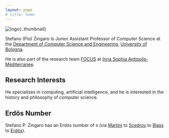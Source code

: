 ```yaml
---
layout: page
# title: home
---
```


![logo](assets/images/logo.png){:.thumbnail}
    
Stefano (Pio) Zingaro is Junior Assistant Professor of Computer Science at the [Department of Computer Science and Engineering](//www.cse.unibo.it/en), [University of Bologna](//www.unibo.it/en). 

He is also part of the research team [FOCUS](//team.inria.fr/focus/) at [Inria Sophia Antipolis-Méditerranée](//www.inria.fr/fr/centre-inria-sophia-antipolis-mediterranee).

## Research Interests

He specializes in computing, artificial intelligence, and he is interested in the history and philosophy of computer science.

## Erdös Number

Stefano P. Zingaro has an Erdös number of `4` (via [Martini](//www.cs.unibo.it/~martini/index.html) to [Scedrov](//www.cis.upenn.edu/~scedrov/) to [Blass](//www.math.lsa.umich.edu/~ablass/) to [Erdös](//en.wikipedia.org/wiki/Paul_Erd%C5%91s)).
